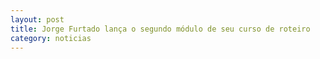 ```yaml
---
layout: post
title: Jorge Furtado lança o segundo módulo de seu curso de roteiro
category: noticias
---
```

